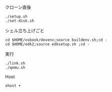 クローン直後
```
./setup.sh
./set-disk.sh
```

シェル立ち上げごと
```
cd $HOME/osbook/devenv;source buildenv.sh;cd -
cd $HOME/edk2;source edksetup.sh ;cd -
```

実行
```
./link.sh
./qemu.sh
```
Host
```
xhost +
```